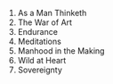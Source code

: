 1. ﻿﻿﻿As a Man Thinketh
2. ﻿﻿﻿The War of Art
3. ﻿﻿﻿Endurance
4. ﻿﻿﻿Meditations
5. ﻿﻿﻿Manhood in the Making
6. ﻿﻿﻿Wild at Heart
7. ﻿﻿﻿Sovereignty